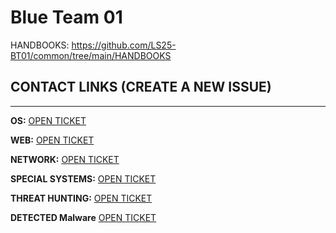 # Blue Team 01

HANDBOOKS: https://github.com/LS25-BT01/common/tree/main/HANDBOOKS

## CONTACT LINKS (CREATE A NEW ISSUE)
---

**OS:** [OPEN TICKET](https://github.com/LS25-BT01/common/issues/new?template=os-ticket.yml)

**WEB:** [OPEN TICKET](https://github.com/LS25-BT01/common/issues/new?template=web-ticket.yaml)

**NETWORK:** [OPEN TICKET](https://github.com/LS25-BT01/network-common/issues/new)

**SPECIAL SYSTEMS:** [OPEN TICKET](https://github.com/LS25-BT01/special-systems/issues/new)

**THREAT HUNTING:** [OPEN TICKET](https://github.com/LS25-BT01/threat-hunting/issues/new?template=vulnerability.yaml) 

**DETECTED Malware** [OPEN TICKET](https://github.com/LS25-BT01/DETECTED-MALWARE/tree/TEHD%C4%B0T-AVCILI%C4%9EI)
